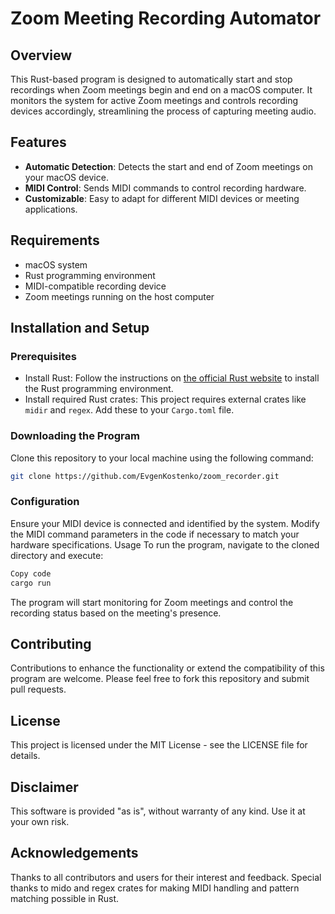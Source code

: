 # Zoom Meeting Recording Automator

## Overview
This Rust-based program is designed to automatically start and stop recordings when Zoom meetings begin and end on a macOS computer. It monitors the system for active Zoom meetings and controls recording devices accordingly, streamlining the process of capturing meeting audio.

## Features
- **Automatic Detection**: Detects the start and end of Zoom meetings on your macOS device.
- **MIDI Control**: Sends MIDI commands to control recording hardware.
- **Customizable**: Easy to adapt for different MIDI devices or meeting applications.

## Requirements
- macOS system
- Rust programming environment
- MIDI-compatible recording device
- Zoom meetings running on the host computer

## Installation and Setup

### Prerequisites
- Install Rust: Follow the instructions on [the official Rust website](https://www.rust-lang.org/tools/install) to install the Rust programming environment.
- Install required Rust crates: This project requires external crates like `midir` and `regex`. Add these to your `Cargo.toml` file.

### Downloading the Program
Clone this repository to your local machine using the following command:
```bash
git clone https://github.com/EvgenKostenko/zoom_recorder.git
```

### Configuration
Ensure your MIDI device is connected and identified by the system.
Modify the MIDI command parameters in the code if necessary to match your hardware specifications.
Usage
To run the program, navigate to the cloned directory and execute:

```bash
Copy code
cargo run
```
The program will start monitoring for Zoom meetings and control the recording status based on the meeting's presence.

## Contributing
Contributions to enhance the functionality or extend the compatibility of this program are welcome. Please feel free to fork this repository and submit pull requests.

## License
This project is licensed under the MIT License - see the LICENSE file for details.

## Disclaimer
This software is provided "as is", without warranty of any kind. Use it at your own risk.

## Acknowledgements
Thanks to all contributors and users for their interest and feedback.
Special thanks to mido and regex crates for making MIDI handling and pattern matching possible in Rust.